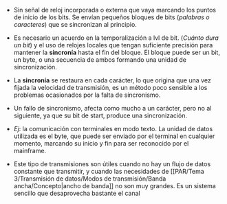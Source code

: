 * Sin señal de reloj incorporada o externa que vaya marcando los puntos de inicio de los bits. Se envían pequeños bloques de bits (*palabras o caracteres*) que se sincronizan al principio.

* Es necesario un acuerdo en la temporalización a lvl de bit. (*Cuánto dura un bit*) y el uso de relojes locales que tengan suficiente precisión para mantener la **sincronía** hasta el fin del bloque. El bloque puede ser un bit, un byte, o una secuencia de ambos formando una unidad de sincronización.

* La **sincronía** se restaura en cada carácter, lo que origina que una vez fijada la velocidad de transmisión, es un método poco sensible a los problemas ocasionados por la falta de sincronismo.

* Un fallo de sincronismo, afecta como mucho a un carácter, pero no al siguiente, ya que su bit de start, produce una sincronización.

* *Ej*: la comunicación con terminales en modo texto. La unidad de datos utilizada es el byte, que puede ser enviado por el terminal en cualquier momento, marcando su inicio y fin para ser reconocido por el mainframe.

* Este tipo de transmisiones son útiles cuando no hay un flujo de datos constante que transmitir, y cuando las necesidades de [[PAR/Tema 3/Transmisión de datos/Modos de transmisión/Banda ancha/Concepto|ancho de banda]] no son muy grandes. Es un sistema sencillo que desaprovecha bastante el canal